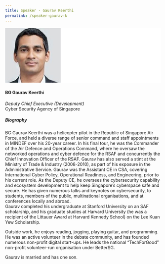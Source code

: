 ```yaml
---
title: Speaker - Gaurav Keerthi
permalink: /speaker-gaurav-k
---
```

![Gaurav Keerthi](/images/speakers/Gaurav-K.jpg)

#### **BG Gaurav Keerthi**

*Deputy Chief Executive (Development)*  
Cyber Security Agency of Singapore

##### **Biography**

BG Gaurav Keerthi was a helicopter pilot in the Republic of Singapore Air Force, and held a diverse range of senior command and staff appointments in MINDEF over his 20-year career. In his final tour, he was the Commander of the Air Defence and Operations Command, where he oversaw the networked operations and cyber defence for the RSAF and concurrently the Chief Innovation Officer of the RSAF. Gaurav has also served a stint at the Ministry of Trade & Industry (2008-2010), as part of his exposure in the Administrative Service.
Gaurav was the Assistant CE in CSA, covering International Cyber Policy, Operational Readiness, and Engineering, prior to his current role. As the Deputy CE, he oversees the cybersecurity capability and ecosystem development to help keep Singapore’s cyberspace safe and secure. He has given numerous talks and keynotes on cybersecurity, to students, members of the public, multinational organisations, and at conferences locally and abroad.  
Gaurav completed his undergraduate at Stanford University on an SAF scholarship, and his graduate studies at Harvard University (he was a recipient of the Littauer Award at Harvard Kennedy School) on the Lee Kuan Yew Scholarship. 

Outside work, he enjoys reading, jogging, playing guitar, and programming. He was an active volunteer in the debate community, and has founded numerous non-profit digital start-ups. He leads the national “TechForGood” non-profit volunteer-run organisation under BetterSG. 

Gaurav is married and has one son.